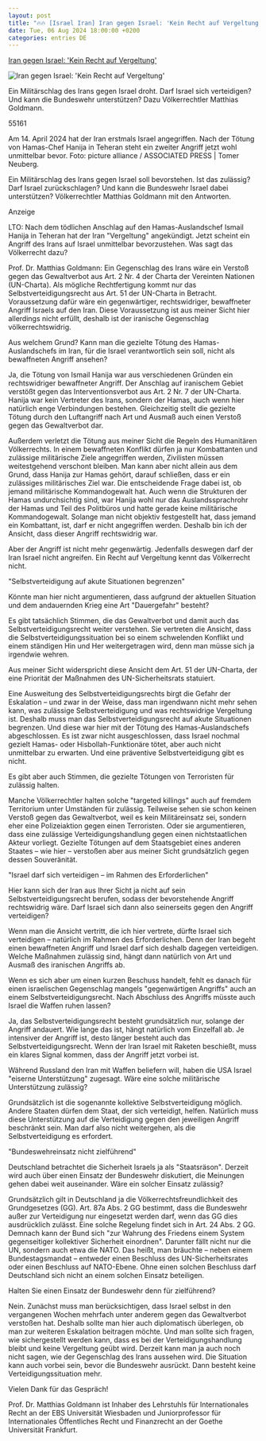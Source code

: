 ```yaml
---
layout: post
title: "🔥🔥 [Israel Iran] Iran gegen Israel: 'Kein Recht auf Vergeltung'"
date: Tue, 06 Aug 2024 18:00:00 +0200
categories: entries DE
---
```

[Iran gegen Israel: 'Kein Recht auf Vergeltung'](https://www.lto.de/recht/hintergruende/h/nahost-krieg-iran-vergeltungsschlag-israel-voelkerrecht-selbstverteidigung-bundeswehr)

![Iran gegen Israel: 'Kein Recht auf Vergeltung'](https://www.lto.de/fileadmin/files/artikel/2024/August/457795897.jpg)

Ein Militärschlag des Irans gegen Israel droht. Darf Israel sich verteidigen? Und kann die Bundeswehr unterstützen? Dazu Völkerrechtler Matthias Goldmann.

55161

Am 14. April 2024 hat der Iran erstmals Israel angegriffen. Nach der Tötung von Hamas-Chef Hanija in Teheran steht ein zweiter Angriff jetzt wohl unmittelbar bevor. Foto: picture alliance / ASSOCIATED PRESS | Tomer Neuberg.

Ein Militärschlag des Irans gegen Israel soll bevorstehen. Ist das zulässig? Darf Israel zurückschlagen? Und kann die Bundeswehr Israel dabei unterstützen? Völkerrechtler Matthias Goldmann mit den Antworten.

Anzeige

LTO: Nach dem tödlichen Anschlag auf den Hamas-Auslandschef Ismail Hanija in Teheran hat der Iran "Vergeltung" angekündigt. Jetzt scheint ein Angriff des Irans auf Israel unmittelbar bevorzustehen. Was sagt das Völkerrecht dazu?

Prof. Dr. Matthias Goldmann: Ein Gegenschlag des Irans wäre ein Verstoß gegen das Gewaltverbot aus Art. 2 Nr. 4 der Charta der Vereinten Nationen (UN-Charta). Als mögliche Rechtfertigung kommt nur das Selbstverteidigungsrecht aus Art. 51 der UN-Charta in Betracht. Voraussetzung dafür wäre ein gegenwärtiger, rechtswidriger, bewaffneter Angriff Israels auf den Iran. Diese Voraussetzung ist aus meiner Sicht hier allerdings nicht erfüllt, deshalb ist der iranische Gegenschlag völkerrechtswidrig.

Aus welchem Grund? Kann man die gezielte Tötung des Hamas-Auslandschefs im Iran, für die Israel verantwortlich sein soll, nicht als bewaffneten Angriff ansehen?

Ja, die Tötung von Ismail Hanija war aus verschiedenen Gründen ein rechtswidriger bewaffneter Angriff. Der Anschlag auf iranischem Gebiet verstößt gegen das Interventionsverbot aus Art. 2 Nr. 7 der UN-Charta. Hanija war kein Vertreter des Irans, sondern der Hamas, auch wenn hier natürlich enge Verbindungen bestehen. Gleichzeitig stellt die gezielte Tötung durch den Luftangriff nach Art und Ausmaß auch einen Verstoß gegen das Gewaltverbot dar.

Außerdem verletzt die Tötung aus meiner Sicht die Regeln des Humanitären Völkerrechts. In einem bewaffneten Konflikt dürfen ja nur Kombattanten und zulässige militärische Ziele angegriffen werden, Zivilisten müssen weitestgehend verschont bleiben. Man kann aber nicht allein aus dem Grund, dass Hanija zur Hamas gehört, darauf schließen, dass er ein zulässiges militärisches Ziel war. Die entscheidende Frage dabei ist, ob jemand militärische Kommandogewalt hat. Auch wenn die Strukturen der Hamas undurchsichtig sind, war Hanija wohl nur das Auslandssprachrohr der Hamas und Teil des Politbüros und hatte gerade keine militärische Kommandogewalt. Solange man nicht objektiv festgestellt hat, dass jemand ein Kombattant, ist, darf er nicht angegriffen werden. Deshalb bin ich der Ansicht, dass dieser Angriff rechtswidrig war.

Aber der Angriff ist nicht mehr gegenwärtig. Jedenfalls deswegen darf der Iran Israel nicht angreifen. Ein Recht auf Vergeltung kennt das Völkerrecht nicht.

"Selbstverteidigung auf akute Situationen begrenzen"

Könnte man hier nicht argumentieren, dass aufgrund der aktuellen Situation und dem andauernden Krieg eine Art "Dauergefahr" besteht?

Es gibt tatsächlich Stimmen, die das Gewaltverbot und damit auch das Selbstverteidigungsrecht weiter verstehen. Sie vertreten die Ansicht, dass die Selbstverteidigungssituation bei so einem schwelenden Konflikt und einem ständigen Hin und Her weitergetragen wird, denn man müsse sich ja irgendwie wehren.

Aus meiner Sicht widerspricht diese Ansicht dem Art. 51 der UN-Charta, der eine Priorität der Maßnahmen des UN-Sicherheitsrats statuiert.

Eine Ausweitung des Selbstverteidigungsrechts birgt die Gefahr der Eskalation – und zwar in der Weise, dass man irgendwann nicht mehr sehen kann, was zulässige Selbstverteidigung und was rechtswidrige Vergeltung ist. Deshalb muss man das Selbstverteidigungsrecht auf akute Situationen begrenzen. Und diese war hier mit der Tötung des Hamas-Auslandschefs abgeschlossen. Es ist zwar nicht ausgeschlossen, dass Israel nochmal gezielt Hamas- oder Hisbollah-Funktionäre tötet, aber auch nicht unmittelbar zu erwarten. Und eine präventive Selbstverteidigung gibt es nicht.

Es gibt aber auch Stimmen, die gezielte Tötungen von Terroristen für zulässig halten.

Manche Völkerrechtler halten solche "targeted killings" auch auf fremdem Territorium unter Umständen für zulässig. Teilweise sehen sie schon keinen Verstoß gegen das Gewaltverbot, weil es kein Militäreinsatz sei, sondern eher eine Polizeiaktion gegen einen Terroristen. Oder sie argumentieren, dass eine zulässige Verteidigungshandlung gegen einen nichtstaatlichen Akteur vorliegt. Gezielte Tötungen auf dem Staatsgebiet eines anderen Staates – wie hier – verstoßen aber aus meiner Sicht grundsätzlich gegen dessen Souveränität.

"Israel darf sich verteidigen – im Rahmen des Erforderlichen"

Hier kann sich der Iran aus Ihrer Sicht ja nicht auf sein Selbstverteidigungsrecht berufen, sodass der bevorstehende Angriff rechtswidrig wäre. Darf Israel sich dann also seinerseits gegen den Angriff verteidigen?

Wenn man die Ansicht vertritt, die ich hier vertrete, dürfte Israel sich verteidigen – natürlich im Rahmen des Erforderlichen. Denn der Iran begeht einen bewaffneten Angriff und Israel darf sich deshalb dagegen verteidigen. Welche Maßnahmen zulässig sind, hängt dann natürlich von Art und Ausmaß des iranischen Angriffs ab.

Wenn es sich aber um einen kurzen Beschuss handelt, fehlt es danach für einen israelischen Gegenschlag mangels "gegenwärtigen Angriffs" auch an einem Selbstverteidigungsrecht. Nach Abschluss des Angriffs müsste auch Israel die Waffen ruhen lassen?

Ja, das Selbstverteidigungsrecht besteht grundsätzlich nur, solange der Angriff andauert. Wie lange das ist, hängt natürlich vom Einzelfall ab. Je intensiver der Angriff ist, desto länger besteht auch das Selbstverteidigungsrecht. Wenn der Iran Israel mit Raketen beschießt, muss ein klares Signal kommen, dass der Angriff jetzt vorbei ist.

Während Russland den Iran mit Waffen beliefern will, haben die USA Israel "eiserne Unterstützung" zugesagt. Wäre eine solche militärische Unterstützung zulässig?

Grundsätzlich ist die sogenannte kollektive Selbstverteidigung möglich. Andere Staaten dürfen dem Staat, der sich verteidigt, helfen. Natürlich muss diese Unterstützung auf die Verteidigung gegen den jeweiligen Angriff beschränkt sein. Man darf also nicht weitergehen, als die Selbstverteidigung es erfordert.

"Bundeswehreinsatz nicht zielführend"

Deutschland betrachtet die Sicherheit Israels ja als "Staatsräson". Derzeit wird auch über einen Einsatz der Bundeswehr diskutiert, die Meinungen gehen dabei weit auseinander. Wäre ein solcher Einsatz zulässig?

Grundsätzlich gilt in Deutschland ja die Völkerrechtsfreundlichkeit des Grundgesetzes (GG). Art. 87a Abs. 2 GG bestimmt, dass die Bundeswehr außer zur Verteidigung nur eingesetzt werden darf, wenn das GG dies ausdrücklich zulässt. Eine solche Regelung findet sich in Art. 24 Abs. 2 GG. Demnach kann der Bund sich "zur Wahrung des Friedens einem System gegenseitiger kollektiver Sicherheit einordnen". Darunter fällt nicht nur die UN, sondern auch etwa die NATO. Das heißt, man bräuchte – neben einem Bundestagsmandat – entweder einen Beschluss des UN-Sicherheitsrates oder einen Beschluss auf NATO-Ebene. Ohne einen solchen Beschluss darf Deutschland sich nicht an einem solchen Einsatz beteiligen.

Halten Sie einen Einsatz der Bundeswehr denn für zielführend?

Nein. Zunächst muss man berücksichtigen, dass Israel selbst in den vergangenen Wochen mehrfach unter anderem gegen das Gewaltverbot verstoßen hat. Deshalb sollte man hier auch diplomatisch überlegen, ob man zur weiteren Eskalation beitragen möchte. Und man sollte sich fragen, wie sichergestellt werden kann, dass es bei der Verteidigungshandlung bleibt und keine Vergeltung geübt wird. Derzeit kann man ja auch noch nicht sagen, wie der Gegenschlag des Irans aussehen wird. Die Situation kann auch vorbei sein, bevor die Bundeswehr ausrückt. Dann besteht keine Verteidigungssituation mehr.

Vielen Dank für das Gespräch!

Prof. Dr. Matthias Goldmann ist Inhaber des Lehrstuhls für Internationales Recht an der EBS Universität Wiesbaden und Juniorprofessor für Internationales Öffentliches Recht und Finanzrecht an der Goethe Universität Frankfurt.

